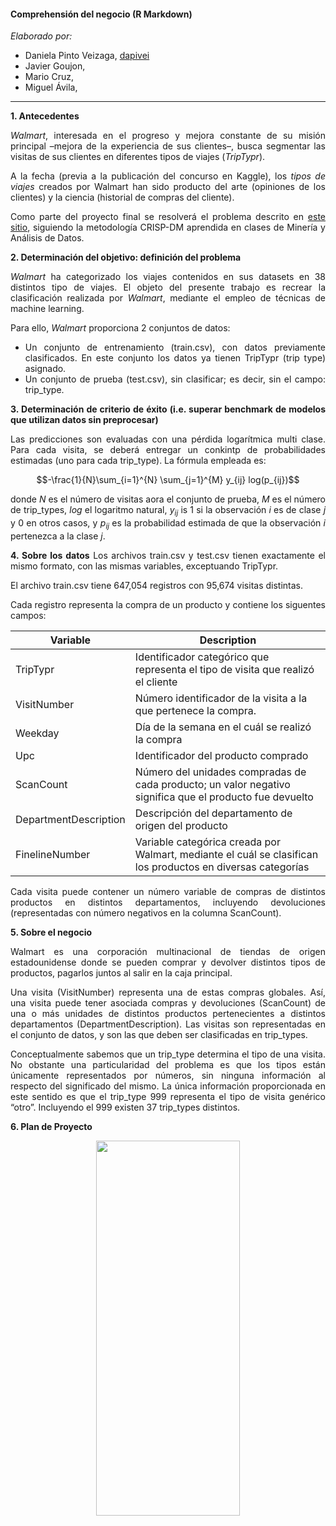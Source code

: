 #### Comprehensión del negocio (R Markdown)

*Elaborado por:*
+ Daniela Pinto Veizaga, [dapivei](https://github.com/dapivei)
+ Javier Goujon,
+ Mario Cruz,
+ Miguel Ávila,
***
<div align="justify">

**1. Antecedentes**

*Walmart*, interesada en el progreso y mejora constante de su misión principal –mejora de la experiencia de sus clientes–, busca segmentar las visitas de sus clientes en diferentes tipos de viajes (*TripTypr*).

A la fecha (previa a la publicación del concurso en Kaggle), los *tipos de viajes* creados por Walmart han sido producto del arte (opiniones de los clientes) y la ciencia (historial de compras del cliente).

Como parte del proyecto final se resolverá el problema descrito en [este sitio](https://www.kaggle.com/c/walmart-recruiting-trip-type-classification/data), siguiendo la metodología CRISP-DM aprendida en clases de Minería y Análisis de Datos.

**2. Determinación del objetivo: definición del problema**

*Walmart* ha categorizado los viajes contenidos en sus datasets en 38 distintos tipo de viajes. El objeto del presente trabajo es recrear la clasificación realizada por *Walmart*, mediante el empleo de técnicas de machine learning.

Para ello, *Walmart* proporciona 2 conjuntos de datos:

+ Un conjunto de entrenamiento (train.csv), con datos previamente clasificados. En este conjunto los datos ya tienen TripTypr (trip type) asignado.
+ Un conjunto de prueba (test.csv), sin clasificar; es decir, sin el campo: trip_type.


**3. Determinación de criterio de éxito (i.e. superar benchmark de modelos que utilizan datos sin preprocesar)**

Las predicciones son evaluadas con una pérdida logarítmica multi clase. Para cada visita, se deberá entregar un conkintp de probabilidades estimadas (uno para cada trip_type). La fórmula empleada es:

$$-\frac{1}{N}\sum_{i=1}^{N} \sum_{j=1}^{M} y_{ij} log(p_{ij})$$

donde $N$ es el número de visitas aora el conjunto de prueba,  $M$ es el número de trip_types, $log$ el logaritmo natural, $y_{ij}$ is 1 si la observación $i$ es de clase $j$ y $0$ en otros casos, y $p_{ij}$ es la probabilidad estimada de que la observación $i$ pertenezca a la clase $j$.


**4. Sobre los datos**
Los archivos train.csv y test.csv tienen exactamente el mismo formato, con las mismas variables, exceptuando TripTypr.

El archivo train.csv tiene 647,054 registros con 95,674 visitas distintas.

Cada registro representa la compra de un producto y contiene los siguentes campos:


|Variable|Description|
|--|--|
|TripTypr| Identificador categórico que representa el tipo de visita que realizó el cliente|
|VisitNumber| Número identificador de la visita a la que pertenece la compra.|
|Weekday| Día de la semana en el cuál se realizó la compra|
|Upc| Identificador del producto comprado|
|ScanCount| Número del unidades compradas de cada producto; un valor negativo significa que el producto fue devuelto|
|DepartmentDescription| Descripción del departamento de origen del producto|
|FinelineNumber| Variable categórica creada por Walmart, mediante el cuál se clasifican los productos en diversas categorías|


Cada visita puede contener un número variable de compras de distintos productos en distintos departamentos, incluyendo devoluciones (representadas con número negativos en la columna ScanCount).

**5. Sobre el negocio**

Walmart es una corporación multinacional de tiendas de origen estadounidense donde se pueden comprar y devolver distintos tipos de productos, pagarlos juntos al salir en la caja principal.

Una visita (VisitNumber) representa una de estas compras globales. Así, una visita puede tener asociada compras y devoluciones (ScanCount) de una o más unidades de distintos productos pertenecientes a distintos departamentos (DepartmentDescription). Las visitas son representadas en el conjunto de datos, y son las que deben ser clasificadas en trip_types.

Conceptualmente sabemos que un trip_type determina el tipo de una visita. No obstante una particularidad del problema es que los tipos están únicamente representados por números, sin ninguna información al respecto del significado del mismo. La única información proporcionada en este sentido es que el trip_type 999 representa el tipo de visita genérico “otro”. Incluyendo el 999 existen 37 trip_types distintos.

**6. Plan de Proyecto**

<p align="center">
  <image width="230" height="600" src="https://github.com/valencig/final-mineria/blob/master/imagenes/plan_trabajo.png">
</p>

</div>
